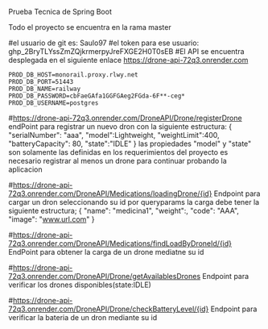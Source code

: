 Prueba Tecnica de Spring Boot

Todo el proyecto se encuentra en la rama master

#el usuario de git es: Saulo97
#el token para ese usuario:  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
#El API se encuentra desplegada en el siguiente enlace https://drone-api-72q3.onrender.com
```propierties
PROD_DB_HOST=monorail.proxy.rlwy.net
PROD_DB_PORT=51443
PROD_DB_NAME=railway
PROD_DB_PASSWORD=cbFaeGAfa1GGFGAeg2FGda-6F**-ceg*
PROD_DB_USERNAME=postgres
```

#https://drone-api-72q3.onrender.com/DroneAPI/Drone/registerDrone endPoint para registrar un nuevo dron con la siguiente estructura:
{
    "serialNumber": "aaa",
    "model":Lightweight,
    "weightLimit":400,
    "batteryCapacity": 80,
    "state":"IDLE"
}
las propiedades "model" y "state" son solamente las definidas en los requerimientos del proyecto
es necesario registrar al menos un drone para continuar probando la aplicacion

#https://drone-api-72q3.onrender.com/DroneAPI/Medications/loadingDrone/{id} Endpoint para cargar un dron seleccionando su id por queryparams
la carga debe tener la siguiente estructura;
{
      "name": "medicina1",
      "weight":,
      "code": "AAA",
      "image": "www.url.com"
}


#https://drone-api-72q3.onrender.com/DroneAPI/Medications/findLoadByDroneId/{id} EndPoint para obtener la carga de un drone mediatne su id 

#https://drone-api-72q3.onrender.com/DroneAPI/Drone/getAvailablesDrones Endpoint para verificar los drones disponibles(state:IDLE)

#https://drone-api-72q3.onrender.com/DroneAPI/Drone/checkBatteryLevel/{id} Endpoint para verificar la bateria de un dron mediante su id
